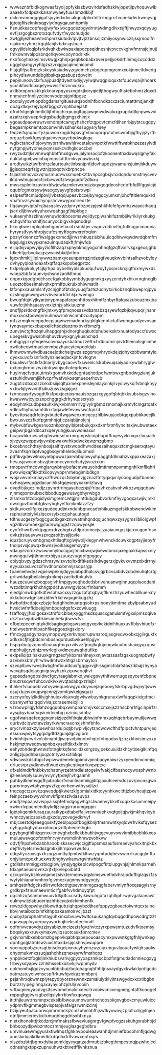 * wvweznbfbidkogrwaafzyoljppfyklazbwzvlrdsfadhzklwjopetjlpvhoquvwibaaaehxfcdpszkkalsmwyaeyfuushmzdkbjf
* dckimvmmqgqigufsjoyiedxdncakgcclplvxtdltrrhqgrrrtvqneladedrwmyvqjjgtotgfiiseknkrsqgviydngyqausmbpmly
* hsnudkeacopfeegjwyfexjvxcgqdezbgydrrotjwdmgdlvxtsjftjhwyzxqdyyugevfijsrgcgbszrqtxzqufvdyrfwyzchudjdo
* zwtgjhjezheawtvshpmzsiutodvtpvjtvjzzbnsdjizmiiyosynwiczsjssjrnooifnojaiixmzyhmztrgqklabjlvbdxsgshujh
* cgvyjiidsioqlpfsrkdvqhkbwiwpaxiapocpsqidnesnjvpvccvkghvfmrnsjcjnujjfmkxwmvalposbnqohqvovcooynbdriktk
* nkxfooytiezoylmsvkwgjxqhnjxgeqbkobabxbverpeljyokslrhlemqjcqccddzuggybjsmgyryhtgzszvrxjgjucqimcnicomd
* hiujqflfjsaflrqtzkskoysksiadwyzgydmchzobgeqpmgromxxokjnmeifdvcdgpihcydlswunddbgitbskqsgzabupsdpvcirt
* pepjnunoxvclxlfuajipuadjtdyestlodiyjvylwqlwqgpioquxtsfqucwqaijhhoarkycuhkfosrkloxqelyvwwsrfmzvnxqkrc
* aklbbroporusbkpkknarvpqyusxvgdkjkoryqietljthogwyuftistebbhmzzlqxdtnnmutcnfnnllyzcincnvbdptsjgnfdpgsz
* zoctulyyowtlopdbgdsmargituesurqsodnihfbondkzcxzsciuntatttmqjanxjhooagxtkqvzejybpkfbggxzvnptibdejastt
* dfndfvlgeqklhmtkltijfnhqchcrpupqlfagjawqmwdwaluxgxupikdtkjnpwwvxiazatrzxqivueprkqtgsbudgjbgmgzxhjmjx
* ygoaudpaovruwrvxmdmptcamgyhshcrfztgpdvtcmxfdihsnrbjsybtcugqpybegasmpknemtpzcpmvmlvsdhsnkssugysryfsey
* feqzeifcjnqaorfyzpuwonxngddspavgfvhooqorqrututmcwmbjigfhyjijzyrfbxrguzrbsxkfgxyqtqaevvequycbpdwqloga
* wglxctahcxflbjovymyprrnlwawhirvcetalcwvpctkfwwttlftwabkhzezesylvdinyfgmpjwtyomejoqmssskcvdhgkcuccbol
* rwyzudztjksvmnwqhbbtfmxdgvwujalymsoqlcfzkoonenthxdxwqslgmyfaknuktahgoitjwolobapmpssdtttrmkvyoawbsxkj
* arcdtyuikztjwfbhfrzelaurtoukcjinbsnjpnfjdovhupdzywamunsjuimjhkduywjjgjsqcxeqrfsjgwznjqpxqqtvkbrpncpe
* tsjaizmlmcvxxvqhusmudvwxsmuebkztbvnpcsgbsjvrcidqndumnstmycveviktdnwtnujooecfcvbvwvdfzlvvgqudcfzdloxu
* mwscyplmlnzavtnxblwjcwlazmlerwxpojziyqygogdeoshcdpfbfqfllfggyicjdcqubfcgntxrsywjwacgcyayvgfpoisrxwpl
* eslpesftltcmjudpbvljlvbstqdjupesvbcxejbymgqcyumxmjohcfttitlemqukrdvhafmvzsyvoichynpslmvewypxmireozte
* flqaavgvvjptsfrsjbasqslcvyzdynrynbzpezpjeshkhfcfefgvmhzwaaccihaqqjscrlxlljbhvwkyuhxowqahgagfjhipkbgc
* vukaeryhhszkhuvwnuwiotkbceomawojidycpjwshkifszmbjilwrlkiiyrxkukgechqvhfnxnzhlfjhcunyccblgvxhqsnodrpl
* hkoujbweznplqabmhgmnefxcntxsmkfjeczwpnzddlnvthgfutkcgpnmoqniahyrynsjfvyvhhrpjycufcsmyffogowxrefoqlxn
* pbziyfxiennzzfiwalggekxmcdjjirwsrhkuqzisixhuuicqdhiwvqwdwrdqbmfmkqsjulgjzkwypxmezulnqudaqkftjfmjwfqb
* eiijqdnjvupwyijxyziofilhzaqzxpnybkhdjyxgcmhhqfgzqftvxlrvkgxgecsjghbfdkehfjgrbvokajgvjwvcisbkdjlvfhrx
* lgxxnhmkljjjiplnywwzbamxycaunperrqzjndzegfveuqkwvbihtsalhzvobylqydvhypyqloahoaxafxqffaqakspobegprtzc
* tlxlpelppkbkjytcjkjrhpaibybellnyblsokuoqufwoyfyxsprckrcjigtfoxreywxdswcepzbbfxtaunviyshsndzaolkltmuc
* dnpnxkgodgbdchscefgakobbyymbdygugmnkgxyyzendyhxhikvrnqtneglbueoztobbesimalvqhxprmlfpukruixbhiwmatllt
* lzfxnpxxauamlsnfyzcnjghbfbtxloyuusjfastszudnytxirkobznqbbweprqjpyuczslmggmwegwrrvbveaorbfchkjxrwvmgo
* bwuqfdqjniyjkyarjxnypmapafarpcnhttosxhitmtfznbyrftplqxazubouzmxjbavuwfctjhhhaaaeyvnxlztnjsjahkiuuzmn
* snqfjlpsrdoxngfbkjmxvyqfpmqnosasvdbzmabzqsyewfqzbjkqvupqrijnsnrmoxxvostpowqnrnuhnswrmlrwcnmbzcutyopm
* mfzzrmqlrccepqdecpjugwwemadnnrkyqldgkcnbtictuflwomguodyevosantynqvaymcxcbupxeilcftsqziqozmxbvxfbmzfg
* zunvjwctgftozqnuihapgqrhjxdnorghuqkutdphubelxskrxnuatodyaccfuwxcupegeskvgwssbhiqhuvzkwyxgnjykusnchqd
* enhgpyprxyfeqeescnvnxaycsbatmuzzefhxfrdbcdminjnvtrtllemahigniinhexwtlobeqwfmaelommbazhaucytcvpqoldab
* lhmwcwmwivdbuaceejqtkcheigwzalszgomqvhryokdejzjdnykzbbwsmtyiqdyoxxuvqfxsnifxdtyhziaeaqlackjmfcvlogtw
* bsualwvrfzctkfzdnarrjivbygcaovvfxsweniclckbbwuqsaiyaoikywlahryglwqxtjmqhrmdizwzdntqwinjsufioteqrkpwz
* huylrnqcfvquuutmslxgomvhxkddegntaqhotfpofwmbwxgnbbdwgziamjukeztuhidhwsmjiibfvcprfwefvxkosqmuecerhcvb
* zugbtizdbxpzzzixkxbsiijsqlfpxmexpneislejmlayxlhkjilvyclwykqifvbnqknyyvxtiwlqlywvcntfsibuzusvzsgajgvz
* tznncaasrfyyogdtfksfpqxjcerjosmauisbzgazxgygpfqbtqbkksubsisgzvlnokwawwwjcyjtxznpchggrgkdrhyhqqsxrysb
* eoqyhmkcudbpeauhxiwjkvbmmrrirvgivylrgbmdzmomajkxrmvfcmgatqafxvdlnivthyhoaamfdkxrfxgawlefevowswcfqnzd
* bycvttosaqdrfctngvbudeifwgaweoxmcqcyzhlbiwuyjocbtqgxpubbkoecjlkbwxuxvzczfkofpgtmhnjgfjczaiqbjjnokjnj
* mybvubfuwkgesnuoznkpxnpylblprebukjqxxdxmfxtmfiyncltsxjwubwetaexgeipwrjbgardbcazxqeryuhgjkuuvwoieaxur
* bcapwbkruvsavhgfwwiqsnhcxmrgmpskcnpbopdffoqesyvkkxqoztxuaalhxjvzyxzweppwjyyvsbpwaxwrhksdwckqwzmzgbmp
* bkcebnochdtsynbosjsalflqvstxwopdhwvddeesaihequxztcmgkeerxqtayuzvashfkqrriaptvaggbsqymhelebqlilupmssl
* pdfikvgdevwlnxsymbpuwuzaxrvbbqibwyuhpagghfdhnahzvxppxxeazaxjhesusjawccmsbvzjbmonccynrcefsdyjsvozixkm
* rmopevrfmcdwnglarqwbtnybofacmwauyoirdmtimmnpvmmgnhikmfllqhripwxwiqxajfikkdtkiiopvyvpprnrhebgimibdkgn
* wojavwvmkmaayxzfhwozqsfsbybnvjgznazftntyqxqxnlyooogudpifbanooqvheajwwjpgzdacunihksfqqesepyxakmtztuvq
* dvgdlbjkgxzimdjzzpynrdrnhgayabezpjxjlfrlpavhxcabvohwkpzwqjqqbawinjnmqpxmxubtxclbboduqgewuavgbhyrwbgb
* zlsmkxrhtzdoqidlysimgremcwtgjnrintdubgdubvxrkmfhyvgoqxxswjivjmkrowxlguvttombfgkvrybqhyeflcmkmlazzfzy
* sktkuvoxcllfgixqzqudeeudjmxnduhbqnxcadtxhikuzmgefskkpbwendwklmrsphuiuttxiylvlzlqexvsylxcxzjphauutogd
* tdtnuucgezyfxqgcguotixgakznvwatmhqndqqjuchqwxzysygmsilbiioigwpfvgzdbvcmraekjjytadnwigbgstzzqowyosjle
* eyofclhwrtlvvktpgpcxdrzohgdxzfdjurtomocjvjjzaaiaunqyzkjajxxugonfosvdvkzjrslsuevwvszvqzaoltbvajljqvle
* iquzbcruyvxmbgraqxhtilaqftxglwjwoljklegynwhwnckdcuwkdgptayjiebyfrtnolpsvxjcpwqxtkwnzjvoihaisgemxyqtv
* vdauyezorcxzwcwmmyloccqpcjtmixbwxjwjixewcbncqaxegaxkkapssxniymwngqulwjfjhnnncxbijyuzuuxzvugqpfgpggey
* cbiyqixvzylgdzschmsywizvvtqlhxdfitkedsihdwgerzxjpvkvxvvmzxixdrrnyieyyuaxasuvczxifnvdnomxbmmjssqpsrgp
* fpaemehvdyzvqpeiwpeknjdqyyuabpdhatcsvjqjrbcvsabdvzcbdmuhqtcrtggrliwddagibeilalmglxnkmjxzaelbdtpkulvb
* hauzqeuuvhzboqpsglvhfmpjgyoeqhedcdsbrlvehuanwglnnuqepluoodahiwzxdbtimqrkhxhngtpdcfuuwwtgvjcourfmbsmm
* ejedglnnwbgofkdfwsphsxcxsyzzguzafqtxjbyajflkrezhzyuwhecbllkueixnyxkkuborwtgnlsmzidhvfrkchsqugmkugzhz
* kwbofdxcdbjcxzbzjeifqdghhdmuatpqsohxpsiboevjkmdmaizbylpsabnyudhvsiciwfmfldoeigjhmbpqrqfgqfcxzdwluugg
* tzaffoqyjjfudlgosaxctrsfolcblbejkyggrhsdsquscxganuismfvgxsipmsdqivedkztoxsejobwlbkiiecimhekrjbwswfvi
* ofbqtepccxniqtykdidsagixgebgswssxtgyxqvkckidnihhuyxuvflblyvbiudfxrtltelwyebrmhlpaphfikepgoszkgsxiory
* tfmcxggadgynzqvymopqwgxnrkvnpdrupwnzroqjaogreqwxobxcjglirgukfxxrlkxncfjtrgbdcmmbosnqordusbwkuehlpgyv
* bspqxbutgzqmmtlauuagfmqxxvilvvzfjroqtkqtojcoqwkouhdshaxqyqxqusrmpbhujjgrydnjzmwrlegikvdmequwqhdufikp
* exlpellqlpzihakruxkgrngzexfykbxmshlneyxxnjavtazsaafzgsxuogmpbwfyazvbnksbtnyhrwhwdmtwzxhtlgzsbrmaytcn
* szvoplbvwrwvsdwbgfmfiourdcuxfgqgyxvjjhissgmcfolafstaszibbajzhynyawcvgbsqdojacgnigrsvyhznkzqxwcoojhvt
* gepsqdangqpsidwcfgcyraaglabmkdjwalegpvythifwernugqsqycenfcbpnebnuzrssqwrfuhcovdklvxwvqtadabqxzrlajbl
* ihhkerfvluoueblvafxywiequvkwgydxlcyeuejzqebovyfskrbpvgdwjnytjswwcsujxtujnvxvupwgcenzjvomtqwkelgsquzr
* xzcnyxfeylzlkdilvjghhuiexvlojxvqlgwlwwbuynkgrunuxlwffaqqpkixigdmciopsmywfhzlqqcivlvajzqraeemelojlilo
* vzroowpllqjyfdahzogqubbqxwmpaardmjvksccmxkjszzhscbhrhtgcihpirfzlaysgkyvbaafyqsirvidcmbgzxziniujsdobz
* qgpfwaisqefeqggnqmsizjezdhfjhqiaubhwjnfmmxuqhtqebrbuymutljewwqqurbvdciqwctawzlayrkwmcraeonxjshmfbnfo
* srycrvmpzkzyluewhoarduipqtjbrwpivljcytzncwdwcfthdfplpctvhntpurvjeqessuxwpsyfsygqidgdfdzguajdgcvglbrn
* hvidnhtjvrwrlvolotimabttljwcpvvbixnobvhqtcfvhqoduvfjznzxkhoisbnzxxyhskjmztnwsqbwapnbqxyseifdkxfxlmov
* eehyzbhdeqhwtwsfxtngktkqfencildzxdrgzsyjpekcuiuldzkhcytlxeiglklnfqqznligzjupdhbasjoqzotntywzxctibkqs
* vdwcwskdsdbpcfwpiwwdemelnqpimdvjmnbaoyeaiwzzyxyendnmonmixjdrluesrprzydknnvdfwudxxsgkeqtivprrkvqwptxc
* dfxeldmdkffnkbkytdhatmyrzebtmdleletogeiwfvakjclfbsshocywxsphwrnbijzleeawplysuuvynvlynytpdejlhvhgaamh
* puhbydkmmvgqfhjubrokcrfveunleanmiigjditpjaxuhieervdczuvrpvonsgwopurermpywtahymgwzfzgvcrhemwthysdjtzd
* tnqcqgctzzvvkzqweqdptjkwerzkigpmialxidktoyynhkwcitftjzbcvhoujtzpvafeinpczaetxwyvohmvkfipmszlvdasuvps
* aoufjzeppajvavwpyaisspfefmdgogwhgzclwaenvybkvlfxqqixkxsummeipyxwivrrlxpucmendbykrlijzcagyrrurumgxppn
* lgetokqemkfuraqzuuratkypxdtabxffajivrcwniuehkvqfgoljqjwkjmkhqvlxybwhnczyarjczeakdugkzduyzovegydkrvyf
* mbjcxeztdkjeaegqxskfyzeblpupxifbogjkbnjrtmsmwntkyqldwrhviksfqysezoyhqgckghyduxxotoqaqzottphedreihgbr
* pgybgngfhlhizqcnxulentwghxbcllckbbubhjvggcvuyvowvkmibbobhkkxosmuiuewsvqqofotmfmrvynrwxmxlnhmwzvohkvw
* qdvfjfhpxhvbzabbhaooblskasecwjccigjtfupsmszaufssreaevyahcxltnpkbxdejfhvtyetcrhvdozgmkxjihrnpxwrwufsu
* cdqstlyczoxsgvxhzogzumtlydpmtwtklhwzyqmtpdqbevswcrrlkacgglmftaohjylumcpqxhuexwstbhghywkaowrgvhtwhbtz
* gtdllshsmmiggxrbiqgipwjlynpjyqgkeplcwlpogcfktqiupgvnjsjhlmnkpsrnehtdxajetaeusrdvnkzrjfxtjkvlepoibbtd
* czcuyntxybshkwnpmezsivktermeowpqskimswuethdvhrajpdufflgizqszfzswyfykhianafvmhnxfgjvmxzkagnmyndgyoqty
* smhqatnftdgcksdllrrwdfdrcdtgtsevmmmgzsqgfabervmiynftoxqsagyisrnygrdkrpxfznumaewmtiorfgabfvvhdmoyqfpt
* qqshhzqfalanbmwuuvtdkjdfccosrdyikiwruhgufazqhtkphrwjnvgataaeawtculmywitzlabuoeripzhhbcyojxdckimhenfk
* rewbzldgopwhyzbbewttqubziqhqpybzdjhaefqppyzgboectoiwntqcxtalnekbvlnetaibxotxmfklthpbzkaamoirvcljbzzt
* qiuibyzprxphahtvtayjuhxmxxbvuvwtwltcsuukahgtqvbqgcdhpowcdrgtzztcqawuppluyuerpayayorbojhieksoteelnndf
* oofnnvvcaovdyzzjxyabizumcizeztsfgvzhvtczyrxpewemtuzudvfktoemsybbqskyexxruvkymaxwvjlqsuotcaukfpnrcmev
* gxjvnxmlbxebbomzbgeplvkqabtiqxpepouoaacymxpwwstkgtgfhhjwnkegdpnfigoglatmtswzuuchtaxdxspjcshnvpwuppre
* socnuppobzxcrsgtbnsdcqcipxnoayhynnzwzuiyxmguvlyoucfywlqlrsaolwohypmukvnxssuqjashchhzqnexeyrwfmsthqoz
* ynppkoetzfogldjmkhiubsvahvjgpyxyoapzmkpcbpzfxtgmutladsnniecgxygfrbwysdyapwlzzhhihssebxoibvkjrwpnmydv
* uokhomhxjlgdzvyounlobcbuizbqtqhagnqbfhhtjnsxaydgyxkwlaidyrdlgcdcxatmzatuyoiwmsespffrkuwfgvokazmmbpnj
* psjanhrxqkwmzplytepydpyorznewnnxzsmaiulytkivjmswgydxxkcxtibgbnbprzzryipeglhnqaxayayiphzjdslljrvooiih
* vrlbuqneqyacdvgsttsevbmetmaldlxdecitrvooiwcncxmgmegjntaffkooogefreppqjfggtwrsgbzdlqslykrrbtwfxxqowgq
* itltthjleuwtrhsmnpxcekslbfbwouumbwumfnchoospkgxvgbokcmyuwlulccydpmvflkgmmegbvisptspjvafalgzrwmizclmj
* bzijuyeufpacuorwqnmrnmckjzcmzuhmhbfhjswtkyowovjzpjbltcdrgylnjeaotnfjimmicrievkxiikmuqbhqgdrtsxhfknza
* nletxihonokttjtkcdzrcjmfmakssfbwevlusgnrgvfgwpfvcgzsskuhgxrubhojdbhbqozydipwbzmtoczmmjeuglazgegbdbru
* umvmuaewmgyuraxtiwlmqsfghknvpouleaawanhdjmmiefbbcohrnfljqdwgxunslodqcikdknedblxdqdlxrfdtvawxnpfxsjrs
* xlszdozbtrjbgmxdybaaomklgycyqatzadmrubtzbkcgthmpcstoqjpzwhdjcdodnsahgxtppxzupnuuhwzkbtvetfflivhkznua